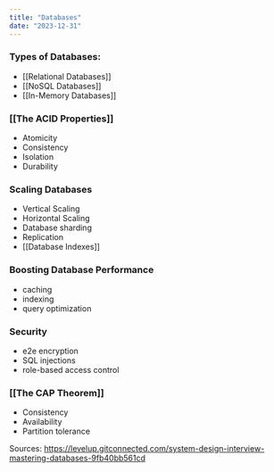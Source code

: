 ```yaml
---
title: "Databases"
date: "2023-12-31"
---
```

### Types of Databases:
- [[Relational Databases]]
- [[NoSQL Databases]]
- [[In-Memory Databases]]
### [[The ACID Properties]]
- Atomicity
- Consistency
- Isolation 
- Durability
### Scaling Databases
- Vertical Scaling
- Horizontal Scaling
- Database sharding
- Replication
- [[Database Indexes]]

### Boosting Database Performance
- caching
- indexing
- query optimization

### Security
- e2e encryption
- SQL injections
- role-based access control

### [[The CAP Theorem]]
- Consistency
- Availability 
- Partition tolerance


Sources:
https://levelup.gitconnected.com/system-design-interview-mastering-databases-9fb40bb561cd